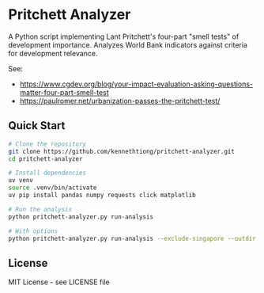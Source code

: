 # Pritchett Analyzer

A Python script implementing Lant Pritchett's four-part "smell tests" of development importance. Analyzes World Bank indicators against criteria for development relevance.

See:
- https://www.cgdev.org/blog/your-impact-evaluation-asking-questions-matter-four-part-smell-test
- https://paulromer.net/urbanization-passes-the-pritchett-test/

## Quick Start

```bash
# Clone the repository
git clone https://github.com/kennethtiong/pritchett-analyzer.git
cd pritchett-analyzer
```

```bash
# Install dependencies
uv venv
source .venv/bin/activate
uv pip install pandas numpy requests click matplotlib
```

```bash
# Run the analysis
python pritchett-analyzer.py run-analysis

# With options
python pritchett-analyzer.py run-analysis --exclude-singapore --outdir ~/analysis --n-threads 8
```

## License

MIT License - see LICENSE file
